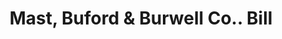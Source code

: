 ---
doi: 10.7916/D8FR17M0
date_other: '1893'
date_other_textual: '1893'
form: printed ephemera
genre:
- Invoices
name:
- Mast, Buford & Burwell Co.
object_in_context_url: https://biggert.cul.columbia.edu/items/view/ave_biggert_00677
subject_hierarchical_geographic:
- St. Paul, Minnesota, United States
subject_name:
- Mast, Buford & Burwell Co.
title: Mast, Buford & Burwell Co.. Bill
sort_title: Mast, Buford & Burwell Co.. Bill
call_number: ave_biggert_00677
coordinates:
- 44.94416666666666,-93.0936111111111
pid: ave_biggert_00677
identifiers: ave_biggert_00677
thumbnail: false
permalink: /biggert/ave_biggert_00677/
layout: iiif-image-page
---